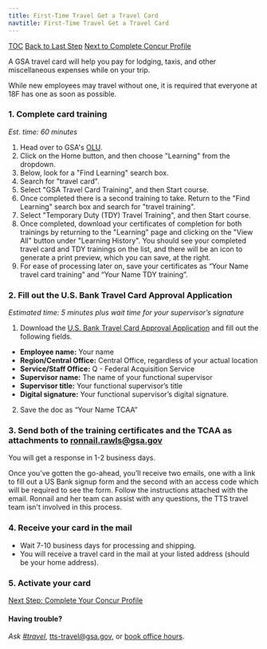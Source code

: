 ```yaml
---
title: First-Time Travel Get a Travel Card
navtitle: First-Time Travel Get a Travel Card
---
```


[TOC]({{site.baseurl}}/travel-guide-table-of-contents)
[Back to Last Step]({{site.baseurl}}/first-time-travel-get-in-concur-pre-olu)
[Next to Complete Concur Profile]({{site.baseurl}}/first-time-travel-complete-concur-profile)

A GSA travel card will help you pay for lodging, taxis, and other miscellaneous expenses while on your trip.

While new employees may travel without one, it is required that everyone at 18F has one as soon as possible.

### 1. Complete card training

_Est. time: 60 minutes_

1. Head over to GSA's [OLU](https://gsaolu.gsa.gov).
2. Click on the Home button, and then choose "Learning" from the dropdown.
3. Below, look for a "Find Learning" search box.
4. Search for "travel card".
5. Select "GSA Travel Card Training", and then Start course.
6. Once completed there is a second training to take. Return to the "Find Learning" search box and search for "travel training".
7. Select "Temporary Duty (TDY) Travel Training", and then Start course.
8. Once completed, download your certificates of completion for both trainings by returning to the "Learning" page and clicking on the "View All" button under "Learning History". You should see your completed travel card and TDY trainings on the list, and there will be an icon to generate a print preview, which you can save, at the right.
9. For ease of processing later on, save your certificates as “Your Name travel card training” and “Your Name TDY training”.

### 2. Fill out the U.S. Bank Travel Card Approval Application

_Estimated time: 5 minutes plus wait time for your supervisor’s signature_

1. Download the [U.S. Bank Travel Card Approval Application](https://drive.google.com/file/d/1_6J8wb0dkdeSjr5J0GPyaCJF_5HNiwPA/view?usp=sharing) and fill out the following fields.

  * **Employee name:** Your name
  * **Region/Central Office:** Central Office, regardless of your actual location
  * **Service/Staff Office:** Q - Federal Acquisition Service
  * **Supervisor name:** The name of your functional supervisor
  * **Supervisor title:** Your functional supervisor’s title
  * **Digital signature:** Your functional supervisor’s digital signature.

2. Save the doc as “Your Name TCAA”

### 3. Send both of the training certificates and the TCAA as attachments to [ronnail.rawls@gsa.gov](mailto:ronnail.rawls@gsa.gov)

You will get a response in 1-2 business days.

Once you’ve gotten the go-ahead, you’ll receive two emails, one with a link to fill out a US Bank signup form and the second with an access code which will be required to see the form. Follow the instructions attached with the email. Ronnail and her team can assist with any questions, the TTS travel team isn't involved in this process.

### 4. Receive your card in the mail

* Wait 7-10 business days for processing and shipping.
* You will receive a travel card in the mail at your listed address (should be your home address).

### 5. Activate your card

[Next Step: Complete Your Concur Profile]({{site.baseurl}}/first-time-travel-complete-concur-profile)

#### Having trouble?

*Ask [#travel](https://gsa-tts.slack.com/messages/travel)*, [tts-travel@gsa.gov](mailto:tts-travel@gsa.gov), or [book office hours](https://sites.google.com/a/gsa.gov/tts-office-hours/).

